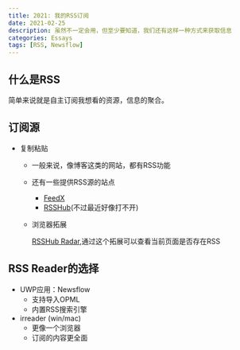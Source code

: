 ```yaml
---
title: 2021: 我的RSS订阅
date: 2021-02-25
description: 虽然不一定会用，但至少要知道，我们还有这样一种方式来获取信息
categories: Essays
tags: [RSS, Newsflow]
---
```


## 什么是RSS

简单来说就是自主订阅我想看的资源，信息的聚合。

## 订阅源

- 复制粘贴

  - 一般来说，像博客这类的网站，都有RSS功能

  - 还有一些提供RSS源的站点

    - [FeedX](https://feedx.top/)
    - [RSSHub](https://docs.rsshub.app/)(不过最近好像打不开)

  - 浏览器拓展

    [RSSHub Radar](https://chrome.google.com/webstore/detail/rsshub-radar/kefjpfngnndepjbopdmoebkipbgkggaa),通过这个拓展可以查看当前页面是否存在RSS

## RSS Reader的选择

- UWP应用：Newsflow
  - 支持导入OPML
  - 内置RSS搜索引擎
- irreader (win/mac)
  - 更像一个浏览器
  - 订阅的内容更全面

